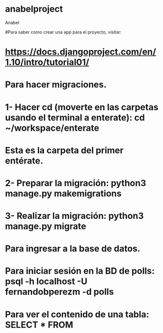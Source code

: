 # anabelproject
Anabel

#Para saber como crear una app para el proyecto, visitar: 
# https://docs.djangoproject.com/en/1.10/intro/tutorial01/


# Para hacer migraciones.
# 1- Hacer cd (moverte en las carpetas usando el terminal a enterate): cd ~/workspace/enterate
#    Esta es la carpeta del primer entérate.
# 2- Preparar la migración: python3 manage.py makemigrations
# 3- Realizar la migración: python3 manage.py migrate

# Para ingresar a la base de datos.
# Para iniciar sesión en la BD de polls: psql -h localhost -U fernandobperezm -d polls
# Para ver el contenido de una tabla: SELECT * FROM <NombreDeTabla>